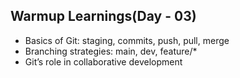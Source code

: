 ## Warmup Learnings(Day - 03)
- Basics of Git: staging, commits, push, pull, merge
- Branching strategies: main, dev, feature/*
- Git’s role in collaborative development



